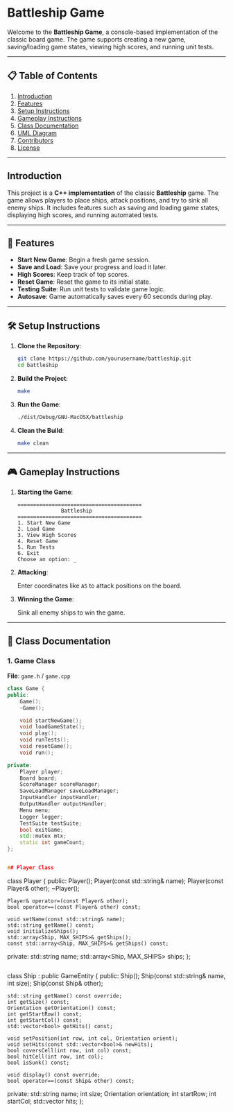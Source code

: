 # **Battleship Game**

Welcome to the **Battleship Game**, a console-based implementation of the classic board game. The game supports creating a new game, saving/loading game states, viewing high scores, and running unit tests.

---

## 📋 **Table of Contents**

1. [Introduction](#introduction)  
2. [Features](#features)  
3. [Setup Instructions](#setup-instructions)  
4. [Gameplay Instructions](#gameplay-instructions)  
5. [Class Documentation](#class-documentation)  
6. [UML Diagram](#uml-diagram)  
7. [Contributors](#contributors)  
8. [License](#license)  

---

## **Introduction**

This project is a **C++ implementation** of the classic **Battleship** game. The game allows players to place ships, attack positions, and try to sink all enemy ships. It includes features such as saving and loading game states, displaying high scores, and running automated tests.

---

## 🌟 **Features**

- **Start New Game**: Begin a fresh game session.  
- **Save and Load**: Save your progress and load it later.  
- **High Scores**: Keep track of top scores.  
- **Reset Game**: Reset the game to its initial state.  
- **Testing Suite**: Run unit tests to validate game logic.  
- **Autosave**: Game automatically saves every 60 seconds during play.  

---

## 🛠️ **Setup Instructions**

1. **Clone the Repository**:

    ```bash
    git clone https://github.com/yourusername/battleship.git
    cd battleship
    ```

2. **Build the Project**:

    ```bash
    make
    ```

3. **Run the Game**:

    ```bash
    ./dist/Debug/GNU-MacOSX/battleship
    ```

4. **Clean the Build**:

    ```bash
    make clean
    ```

---

## 🎮 **Gameplay Instructions**

1. **Starting the Game**:

    ```plaintext
    ========================================
                  Battleship               
    ========================================
    1. Start New Game
    2. Load Game
    3. View High Scores
    4. Reset Game
    5. Run Tests
    6. Exit
    Choose an option: _
    ```

2. **Attacking**:

    Enter coordinates like `A5` to attack positions on the board.

3. **Winning the Game**:

    Sink all enemy ships to win the game.

---

## 🧾 **Class Documentation**

### 1. **Game Class**

**File**: `game.h` / `game.cpp`

```cpp
class Game {
public:
    Game();
    ~Game();

    void startNewGame();
    void loadGameState();
    void play();
    void runTests();
    void resetGame();
    void run();

private:
    Player player;
    Board board;
    ScoreManager scoreManager;
    SaveLoadManager saveLoadManager;
    InputHandler inputHandler;
    OutputHandler outputHandler;
    Menu menu;
    Logger logger;
    TestSuite testSuite;
    bool exitGame;
    std::mutex mtx;
    static int gameCount;
};


## Player Class

```
class Player {
public:
    Player();
    Player(const std::string& name);
    Player(const Player& other);
    ~Player();

    Player& operator=(const Player& other);
    bool operator==(const Player& other) const;

    void setName(const std::string& name);
    std::string getName() const;
    void initializeShips();
    std::array<Ship, MAX_SHIPS>& getShips();
    const std::array<Ship, MAX_SHIPS>& getShips() const;

private:
    std::string name;
    std::array<Ship, MAX_SHIPS> ships;
};

```

```
class Ship : public GameEntity {
public:
    Ship();
    Ship(const std::string& name, int size);
    Ship(const Ship& other);

    std::string getName() const override;
    int getSize() const;
    Orientation getOrientation() const;
    int getStartRow() const;
    int getStartCol() const;
    std::vector<bool> getHits() const;

    void setPosition(int row, int col, Orientation orient);
    void setHits(const std::vector<bool>& newHits);
    bool coversCell(int row, int col) const;
    bool hitCell(int row, int col);
    bool isSunk() const;

    void display() const override;
    bool operator==(const Ship& other) const;

private:
    std::string name;
    int size;
    Orientation orientation;
    int startRow;
    int startCol;
    std::vector<bool> hits;
};

```

